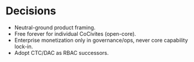 # Decisions
- Neutral-ground product framing.
- Free forever for individual CoCivites (open-core).
- Enterprise monetization only in governance/ops, never core capability lock-in.
- Adopt CTC/DAC as RBAC successors.

